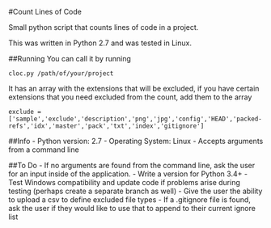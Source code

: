 #Count Lines of Code

Small python script that counts lines of code in a project.

This was written in Python 2.7 and was tested in Linux.

##Running
You can call it by running

	cloc.py /path/of/your/project

It has an array with the extensions that will be excluded, if you have certain extensions that you need excluded from the count, add them to the array

	exclude = ['sample','exclude','description','png','jpg','config','HEAD','packed-refs','idx','master','pack','txt','index','gitignore']

##Info
    - Python version: 2.7
    - Operating System: Linux
    - Accepts arguments from a command line


##To Do
    - If no arguments are found from the command line, ask the user for an input inside of the application.
    - Write a version for Python 3.4+
    - Test Windows compatibility and update code if problems arise during testing (perhaps create a separate branch as well)
    - Give the user the ability to upload a csv to define excluded file types
    - If a .gitignore file is found, ask the user if they would like to use that to append to their current ignore list